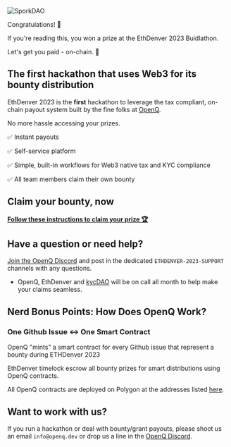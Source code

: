 ![SporkDAO](https://uploads-ssl.webflow.com/636c2fd57def6f9c4bf33a90/638e491bdca18a766798d5c6_ETH_main_ethdenver2023%2Bcopy%201-p-1600.png)

Congratulations! 🎉

If you're reading this, you won a prize at the EthDenver 2023 Buidlathon.

Let's get you paid - on-chain. 💸

## The first hackathon that uses Web3 for its bounty distribution
EthDenver 2023 is the **first** hackathon to leverage the tax compliant, on-chain payout system built by the fine folks at [OpenQ](https://openq.dev).

No more hassle accessing your prizes.

✅ Instant payouts

✅ Self-service platform

✅ Simple, built-in workflows for Web3 native tax and KYC compliance

✅ All team members claim their own bounty

## Claim your bounty, now

**[Follow these instructions to claim your prize 🏆](https://docs.openq.dev/hackathon-winner/project-submission)**

## Have a question or need help?

[Join the OpenQ Discord](https://discord.com/invite/puQVqEvVXn) and post in the dedicated `ETHDENVER-2023-SUPPORT` channels with any questions.

- OpenQ, EthDenver and [kycDAO](https://kycdao.xyz/) will be on call all month to help make your claims seamless.

## Nerd Bonus Points: How Does OpenQ Work?

### One Github Issue <-> One Smart Contract

OpenQ "mints" a smart contract for every  Github issue that represent a bounty during ETHDenver 2023

EthDenver timelock escrow all bounty prizes for smart distributions using OpenQ contracts.

All OpenQ contracts are deployed on Polygon at the addresses listed [here](https://docs.openq.dev/reference/contract-addresses).

## Want to work with us?

If you run a hackathon or deal with bounty/grant payouts, please shoot us an email `info@openq.dev` or drop us a line in the [OpenQ Discord](https://discord.com/invite/puQVqEvVXn).